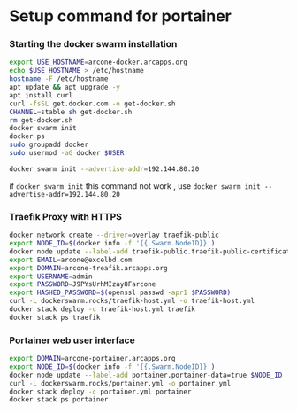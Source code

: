 # Setup command for portainer

### **Starting the docker swarm installation**

```bash
export USE_HOSTNAME=arcone-docker.arcapps.org
echo $USE_HOSTNAME > /etc/hostname
hostname -F /etc/hostname
apt update && apt upgrade -y
apt install curl
curl -fsSL get.docker.com -o get-docker.sh
CHANNEL=stable sh get-docker.sh
rm get-docker.sh
docker swarm init
docker ps
sudo groupadd docker
sudo usermod -aG docker $USER

docker swarm init --advertise-addr=192.144.80.20
```

if `docker swarm init` this command not work , use `docker swarm init --advertise-addr=192.144.80.20`

### **Traefik Proxy with HTTPS**

```bash
docker network create --driver=overlay traefik-public
export NODE_ID=$(docker info -f '{{.Swarm.NodeID}}')
docker node update --label-add traefik-public.traefik-public-certificates=true $NODE_ID
export EMAIL=arcone@excelbd.com
export DOMAIN=arcone-treafik.arcapps.org
export USERNAME=admin
export PASSWORD=J9PYsUrhMIzay8Farcone
export HASHED_PASSWORD=$(openssl passwd -apr1 $PASSWORD)
curl -L dockerswarm.rocks/traefik-host.yml -o traefik-host.yml
docker stack deploy -c traefik-host.yml traefik
docker stack ps traefik
```

### **Portainer web user interface**

```bash
export DOMAIN=arcone-portainer.arcapps.org
export NODE_ID=$(docker info -f '{{.Swarm.NodeID}}')
docker node update --label-add portainer.portainer-data=true $NODE_ID
curl -L dockerswarm.rocks/portainer.yml -o portainer.yml
docker stack deploy -c portainer.yml portainer
docker stack ps portainer
```
